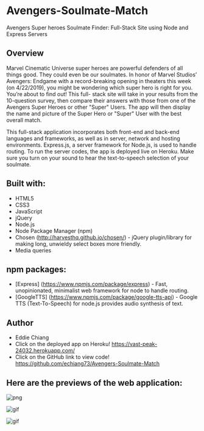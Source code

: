 # Avengers-Soulmate-Match
Avengers Super heroes Soulmate Finder: Full-Stack Site using Node and Express Servers


## Overview
Marvel Cinematic Universe super heroes are powerful defenders of all things good. They could even be our soulmates.  In honor of Marvel Studios’ Avengers: Endgame with a record-breaking opening in theaters this week (on 4/22/2019), you might be wondering which super hero is right for you. You’re about to find out! This full- stack site will take in your results from the 10-question survey, then compare their answers with those from one of the Avengers Super Heroes or other "Super" Users. The app will then display the name and picture of the Super Hero or "Super" User with the best overall match.

This full-stack application incorporates both front-end and back-end languages and frameworks, as well as in server, network and hosting environments. Express.js, a server framework for Node.js, is used to handle routing.  To run the server codes, the app is deployed live on Heroku. Make sure you turn on your sound to hear the text-to-speech selection of your soulmate.


## Built with:
* HTML5
* CSS3
* JavaScript
* jQuery
* Node.js
* Node Package Manager (npm)
* Chosen (http://harvesthq.github.io/chosen/) - jQuery plugin/library for making long, unwieldy select boxes more friendly. 
* Media queries

## npm packages: 
* [Express] (https://www.npmjs.com/package/express) - Fast, unopinionated, minimalist web framework for node to handle routing.
* [GoogleTTS] (https://www.npmjs.com/package/google-tts-api) - Google TTS (Text-To-Speech) for node.js provides audio synthesis of text.


## Author
* Eddie Chiang
* Click on the deployed app on Heroku!
https://vast-peak-24032.herokuapp.com/
* Click on the GitHub link to view code!
https://github.com/echiang73/Avengers-Soulmate-Match


## Here are the previews of the web application:

![](app/public/assets/images/webpreview.png "png")

![](app/public/assets/images/webpreview1.gif "gif")

![](app/public/assets/images/webpreview2.gif "gif")
